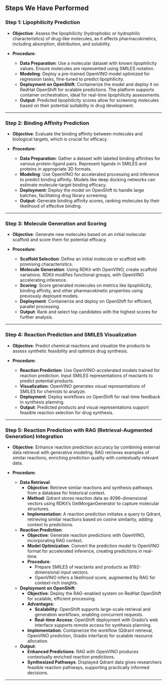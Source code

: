 
## Steps We Have Performed

### Step 1: Lipophilicity Prediction

- **Objective**: Assess the lipophilicity (hydrophobic or hydrophilic characteristics) of drug-like molecules, as it affects pharmacokinetics, including absorption, distribution, and solubility.

- **Procedure**:
  - **Data Preparation**: Use a molecular dataset with known lipophilicity values. Ensure molecules are represented using SMILES notation.
  - **Modeling**: Deploy a pre-trained OpenVINO model optimized for regression tasks, fine-tuned to predict lipophilicity.
  - **Deployment on OpenShift**: Containerize the model and deploy it on RedHat OpenShift for scalable predictions. The platform supports container orchestration, ideal for real-time lipophilicity assessments.
  - **Output**: Predicted lipophilicity scores allow for screening molecules based on their potential suitability in drug development.

---

### Step 2: Binding Affinity Prediction

- **Objective**: Evaluate the binding affinity between molecules and biological targets, which is crucial for efficacy.

- **Procedure**:
  - **Data Preparation**: Gather a dataset with labeled binding affinities for various protein-ligand pairs. Represent ligands in SMILES and proteins in appropriate 3D formats.
  - **Modeling**: Use OpenVINO for accelerated processing and inference to predict binding affinity. Models like deep docking networks can estimate molecule-target binding efficacy.
  - **Deployment**: Deploy the model on OpenShift to handle large batches, facilitating drug library screening.
  - **Output**: Generate binding affinity scores, ranking molecules by their likelihood of effective binding.

---

### Step 3: Molecule Generation and Scoring

- **Objective**: Generate new molecules based on an initial molecular scaffold and score them for potential efficacy.

- **Procedure**:
  - **Scaffold Selection**: Define an initial molecule or scaffold with promising characteristics.
  - **Molecule Generation**: Using RDKit with OpenVINO, create scaffold variations. RDKit modifies functional groups, with OpenVINO accelerating inference.
  - **Scoring**: Score generated molecules on metrics like lipophilicity, binding affinity, and other pharmacokinetic properties using previously deployed models.
  - **Deployment**: Containerize and deploy on OpenShift for efficient, parallel processing.
  - **Output**: Rank and select top candidates with the highest scores for further analysis.

---

### Step 4: Reaction Prediction and SMILES Visualization

- **Objective**: Predict chemical reactions and visualize the products to assess synthetic feasibility and optimize drug synthesis.

- **Procedure**:
  - **Reaction Prediction**: Use OpenVINO-accelerated models trained for reaction prediction. Input SMILES representations of reactants to predict potential products.
  - **Visualization**: OpenVINO generates visual representations of SMILES for chemists to analyze.
  - **Deployment**: Deploy workflows on OpenShift for real-time feedback in synthesis planning.
  - **Output**: Predicted products and visual representations support feasible reaction selection for drug synthesis.

---

### Step 5: Reaction Prediction with RAG (Retrieval-Augmented Generation) Integration

- **Objective**: Enhance reaction prediction accuracy by combining external data retrieval with generative modeling. RAG retrieves examples of similar reactions, enriching prediction quality with contextually relevant data.

- **Procedure**:
  - **Data Retrieval**:
    - **Objective**: Retrieve similar reactions and synthesis pathways from a database for historical context.
    - **Method**: Qdrant stores reaction data as 4096-dimensional vectors using RDKit’s GetMorganGenerator to capture molecular structures.
    - **Implementation**: A reaction prediction initiates a query to Qdrant, retrieving similar reactions based on cosine similarity, adding context to predictions.
  - **Reaction Prediction**:
    - **Objective**: Generate reaction predictions with OpenVINO, incorporating RAG context.
    - **Model Optimization**: Convert the prediction model to OpenVINO format for accelerated inference, creating predictions in real-time.
    - **Procedure**:
      - Prepare SMILES of reactants and products as 8192-dimensional input vectors.
      - OpenVINO infers a likelihood score, augmented by RAG for context-rich insights.
  - **Deployment on OpenShift**:
    - **Objective**: Deploy the RAG-enabled system on RedHat OpenShift for scalable, efficient processing.
    - **Advantages**:
      - **Scalability**: OpenShift supports large-scale retrieval and generation workflows, enabling concurrent requests.
      - **Real-time Access**: OpenShift deployment with Gradio’s web interface supports remote access for synthesis planning.
    - **Implementation**: Containerize the workflow (Qdrant retrieval, OpenVINO prediction, Gradio interface) for scalable resource allocation.
  - **Output**:
    - **Enhanced Predictions**: RAG with OpenVINO produces contextually enriched reaction predictions.
    - **Synthesized Pathways**: Displayed Qdrant data gives researchers feasible reaction pathways, supporting practically informed decisions.

---
